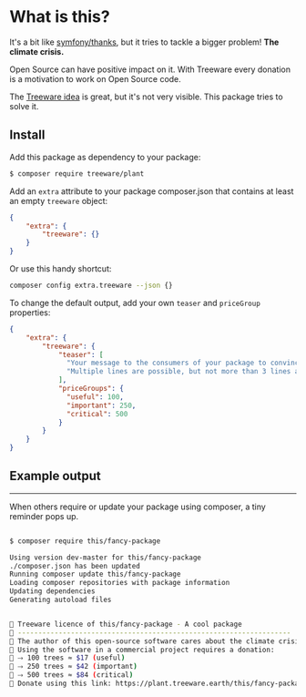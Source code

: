# What is this?

It's a bit like [symfony/thanks](https://github.com/symfony/thanks), but it tries to tackle a bigger problem! **The climate crisis.** 

Open Source can have positive impact on it. With Treeware every donation is a motivation to work on Open Source code. 

The [Treeware idea](https://treeware.earth/about) is great, but it's not very visible. This package tries to solve it.


Install
---

Add this package as dependency to your package:

```sh
$ composer require treeware/plant
```

Add an `extra` attribute to your package composer.json that contains at least an empty `treeware` object:

```json
{
    "extra": {
        "treeware": {}
    }
}
```

Or use this handy shortcut:

```sh
composer config extra.treeware --json {}
```

To change the default output, add your own `teaser` and `priceGroup` properties:
```json
{
    "extra": {
        "treeware": {
            "teaser": [
              "Your message to the consumers of your package to convince them.",
              "Multiple lines are possible, but not more than 3 lines and 200 characters."
            ],
            "priceGroups": {
              "useful": 100,
              "important": 250,
              "critical": 500
            } 
        }
    }
}
```



## Example output

---

When others require or update your package using composer, a tiny reminder pops up.

```sh

$ composer require this/fancy-package

Using version dev-master for this/fancy-package
./composer.json has been updated
Running composer update this/fancy-package
Loading composer repositories with package information
Updating dependencies
Generating autoload files


🌳 Treeware licence of this/fancy-package - A cool package
🌳 -------------------------------------------------------------------
🌳 The author of this open-source software cares about the climate crisis.
🌳 Using the software in a commercial project requires a donation:
🌳 ⤑ 100 trees ≈ $17 (useful)
🌳 ⤑ 250 trees ≈ $42 (important)
🌳 ⤑ 500 trees ≈ $84 (critical)
🌳 Donate using this link: https://plant.treeware.earth/this/fancy-package

```


